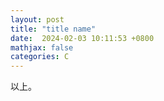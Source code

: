 ```yaml
---
layout: post
title: "title name"
date:  2024-02-03 10:11:53 +0800
mathjax: false
categories: C
---
```


以上。
